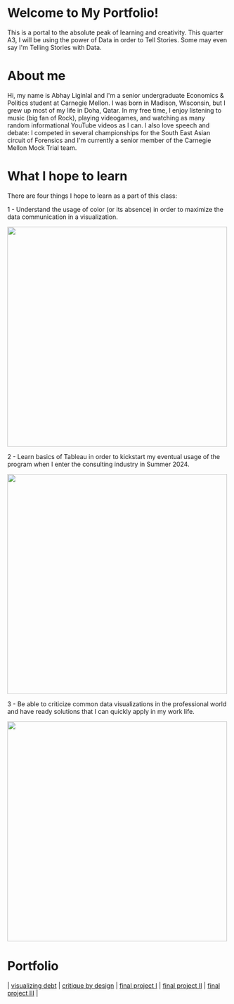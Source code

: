 # Welcome to My Portfolio!

This is a portal to the absolute peak of learning and creativity. This quarter A3, I will be using the power of Data in order to Tell Stories. Some may even say I'm Telling Stories with Data.

# About me
Hi, my name is Abhay Liginlal and I'm a senior undergraduate Economics & Politics student at Carnegie Mellon. I was born in Madison, Wisconsin, but I grew up most of my life in Doha, Qatar. In my free time, I enjoy listening to music (big fan of Rock), playing videogames, and watching as many random informational YouTube videos as I can. I also love speech and debate: I competed in several championships for the South East Asian circuit of Forensics and I'm currently a senior member of the Carnegie Mellon Mock Trial team.

# What I hope to learn
There are four things I hope to learn as a part of this class:

1 - Understand the usage of color (or its absence) in order to maximize the data communication in a visualization.

<img src="https://github.com/abhaygl/my-portfolio/assets/153397962/378286c0-65da-4fa2-900e-893c38f397bf" width="500"/>

2 - Learn basics of Tableau in order to kickstart my eventual usage of the program when I enter the consulting industry in Summer 2024.

<img src="https://github.com/abhaygl/my-portfolio/assets/153397962/7baf0563-139e-4f3f-8366-9caca05c3831" width="500"/>

3 - Be able to criticize common data visualizations in the professional world and have ready solutions that I can quickly apply in my work life.

<img src="https://github.com/abhaygl/my-portfolio/assets/153397962/1b9bc23f-4541-4974-9b1f-f8b537648d5c" width="500"/>

# Portfolio

| [visualizing debt](https://abhaygl.github.io/my-portfolio/visualizing-government-debt) | [critique by design](https://abhaygl.github.io/my-portfolio/critique-by-design) | [final project I](https://abhaygl.github.io/my-portfolio/final-project-part-one) | [final project II](https://abhaygl.github.io/my-portfolio/final-project-part-two) | [final project III](final-project-part-three) |
